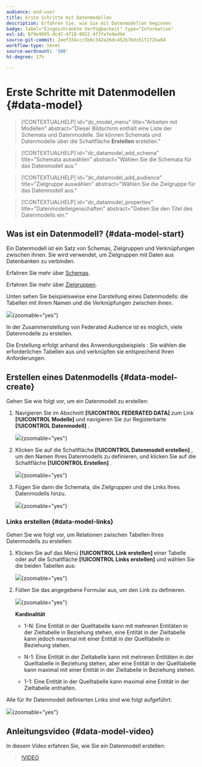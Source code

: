 ```yaml
---
audience: end-user
title: Erste Schritte mit Datenmodellen
description: Erfahren Sie, wie Sie mit Datenmodellen beginnen
badge: label="Eingeschränkte Verfügbarkeit" type="Informative"
exl-id: 8f9e9895-dcd7-4718-8922-4f7fefe9ed94
source-git-commit: 2eef334ccc5b6c342a26dc452b76dc61f272ba84
workflow-type: tm+mt
source-wordcount: '380'
ht-degree: 17%

---
```


# Erste Schritte mit Datenmodellen {#data-model}

>[!CONTEXTUALHELP]
>id="dc_model_menu"
>title="Arbeiten mit Modellen"
>abstract="Dieser Bildschirm enthält eine Liste der Schemata und Datenmodelle. Sie können Schemata und Datenmodelle über die Schaltfläche **Erstellen** erstellen."

>[!CONTEXTUALHELP]
>id="dc_datamodel_add_schema"
>title="Schemata auswählen"
>abstract="Wählen Sie die Schemata für das Datenmodell aus."


>[!CONTEXTUALHELP]
>id="dc_datamodel_add_audience"
>title="Zielgruppe auswählen"
>abstract="Wählen Sie die Zielgruppe für das Datenmodell aus."

>[!CONTEXTUALHELP]
>id="dc_datamodel_properties"
>title="Datenmodelleigenschaften"
>abstract="Geben Sie den Titel des Datenmodells ein."


## Was ist ein Datenmodell? {#data-model-start}

Ein Datenmodell ist ein Satz von Schemas, Zielgruppen und Verknüpfungen zwischen ihnen. Sie wird verwendet, um Zielgruppen mit Daten aus Datenbanken zu verbinden.

Erfahren Sie mehr über [Schemas](../customer/schemas.md#schema-start).

Erfahren Sie mehr über [Zielgruppen](../start/audiences.md).

Unten sehen Sie beispielsweise eine Darstellung eines Datenmodells: die Tabellen mit ihrem Namen und die Verknüpfungen zwischen ihnen.

![](assets/datamodel.png){zoomable="yes"}

In der Zusammenstellung von Federated Audience ist es möglich, viele Datenmodelle zu erstellen.

Die Erstellung erfolgt anhand des Anwendungsbeispiels : Sie wählen die erforderlichen Tabellen aus und verknüpfen sie entsprechend Ihren Anforderungen.

## Erstellen eines Datenmodells {#data-model-create}

Gehen Sie wie folgt vor, um ein Datenmodell zu erstellen:

1. Navigieren Sie im Abschnitt **[!UICONTROL FEDERATED DATA]** zum Link **[!UICONTROL Modelle]** und navigieren Sie zur Registerkarte **[!UICONTROL Datenmodell]** .

   ![](assets/datamodel_create.png){zoomable="yes"}

1. Klicken Sie auf die Schaltfläche **[!UICONTROL Datenmodell erstellen]** , um den Namen Ihres Datenmodells zu definieren, und klicken Sie auf die Schaltfläche **[!UICONTROL Erstellen]** .

   ![](assets/datamodel_name.png){zoomable="yes"}

1. Fügen Sie dann die Schemata, die Zielgruppen und die Links Ihres Datenmodells hinzu.

   ![](assets/datamodel_schemas.png){zoomable="yes"}

### Links erstellen {#data-model-links}

Gehen Sie wie folgt vor, um Relationen zwischen Tabellen Ihres Datenmodells zu erstellen:

1. Klicken Sie auf das Menü **[!UICONTROL Link erstellen]** einer Tabelle oder auf die Schaltfläche **[!UICONTROL Links erstellen]** und wählen Sie die beiden Tabellen aus:

   ![](assets/datamodel_createlinks.png){zoomable="yes"}

1. Füllen Sie das angegebene Formular aus, um den Link zu definieren.

   ![](assets/datamodel_link.png){zoomable="yes"}

   **Kardinalität**

   * 1-N: Eine Entität in der Quelltabelle kann mit mehreren Entitäten in der Zieltabelle in Beziehung stehen, eine Entität in der Zieltabelle kann jedoch maximal mit einer Entität in der Quelltabelle in Beziehung stehen.

   * N-1: Eine Entität in der Zieltabelle kann mit mehreren Entitäten in der Quelltabelle in Beziehung stehen, aber eine Entität in der Quelltabelle kann maximal mit einer Entität in der Zieltabelle in Beziehung stehen.

   * 1-1: Eine Entität in der Quelltabelle kann maximal eine Entität in der Zieltabelle enthalten.

Alle für Ihr Datenmodell definierten Links sind wie folgt aufgeführt:

![](assets/datamodel_alllinks.png){zoomable="yes"}

## Anleitungsvideo {#data-model-video}

In diesem Video erfahren Sie, wie Sie ein Datenmodell erstellen:

>[!VIDEO](https://video.tv.adobe.com/v/3432020)
